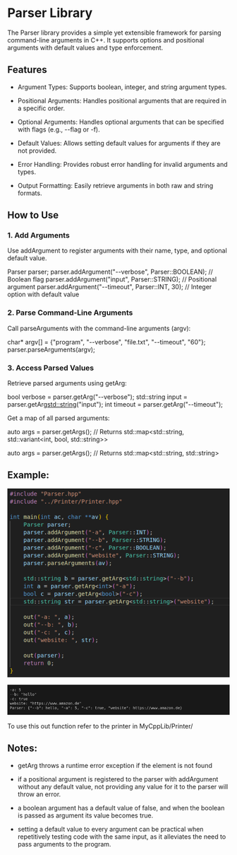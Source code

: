 # Parser Library

The Parser library provides a simple yet extensible framework for parsing command-line arguments in C++. It supports options and positional arguments with default values and type enforcement.

## Features
- Argument Types: Supports boolean, integer, and string argument types.

- Positional Arguments: Handles positional arguments that are required in a specific order.

- Optional Arguments: Handles optional arguments that can be specified with flags (e.g., --flag or -f).

- Default Values: Allows setting default values for arguments if they are not provided.

- Error Handling: Provides robust error handling for invalid arguments and types.

- Output Formatting: Easily retrieve arguments in both raw and string formats.

## How to Use

### 1. Add Arguments
Use addArgument to register arguments with their name, type, and optional default value.

Parser parser;
parser.addArgument("--verbose", Parser::BOOLEAN); // Boolean flag
parser.addArgument("input", Parser::STRING);      // Positional argument
parser.addArgument("--timeout", Parser::INT, 30); // Integer option with default value

### 2. Parse Command-Line Arguments
Call parseArguments with the command-line arguments (argv):

char* argv[] = {"program", "--verbose", "file.txt", "--timeout", "60"};
parser.parseArguments(argv);

### 3. Access Parsed Values
Retrieve parsed arguments using getArg:

bool verbose = parser.getArg<bool>("--verbose");
std::string input = parser.getArg<std::string>("input");
int timeout = parser.getArg<int>("--timeout");

Get a map of all parsed arguments:

auto args = parser.getArgs(); // Returns std::map<std::string, std::variant<int, bool, std::string>>

auto args = parser.getArgs(); // Returns std::map<std::string, std::string>

## Example: 

![alt text](imgs/simple.png)

![alt text](imgs/simple_result.png)

To use this out function refer to the printer in MyCppLib/Printer/

## Notes:

- getArg throws a runtime error exception if the element is not found

- if a positional argument is registered to the parser with addArgument without any default value, not providing any value for it to the parser will throw an error.

- a boolean argument has a default value of false, and when the boolean is passed as argument its value becomes true.

- setting a default value to every argument can be practical when repetitively testing code with the same input, as it alleviates the need to pass arguments to the program.
